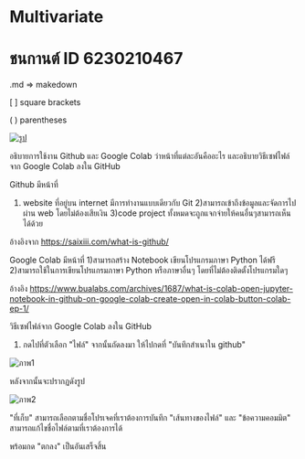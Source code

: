 # Multivariate

# ชนกานต์ ID 6230210467

.md => makedown

[ ] square brackets

( ) parentheses

[
![รูป](https://user-images.githubusercontent.com/76930923/103563018-a3124a80-4eee-11eb-9961-dace61eee012.jpeg)
](url)

อธิบายการใช้งาน Github และ Google Colab ว่าหน้าที่แต่ละอันคืออะไร และอธิบายวิธีเซฟไฟล์จาก Google Colab ลงใน GitHub

Github 
 มีหน้าที่ 
1) website ที่อยู่บน internet มีการทำงานแบบเดียวกับ Git 
2)สามารถเข้าถึงข้อมูลและจัดการไปผ่าน web โดยไม่ต้องเสียเงิน 
3)code project ทั้งหมดจะถูกแจกจ่ายให้คนอื่นๆสามารถเห็นได้ด้วย


อ้างอิงจาก https://saixiii.com/what-is-github/

Google Colab 
 มีหน้าที่ 
 1)สามารถสร้าง Notebook เขียนโปรแกรมภาษา Python ได้ฟรี 
 2)สามารถใช้ในการเขียนโปรแกรมภาษา Python หรือภาษาอื่นๆ โดยที่ไม่ต้องติดตั้งโปรแกรมใดๆ
 
 อ้างอิง https://www.bualabs.com/archives/1687/what-is-colab-open-jupyter-notebook-in-github-on-google-colab-create-open-in-colab-button-colab-ep-1/
 
 
 วิธีเซฟไฟล์จาก Google Colab ลงใน GitHub
 
 

 1) กดไปที่ตัวเลือก "ไฟล์" จากนั้นถัดลงมา ให้ไปกดที่ "บันทึกสำเนาใน github"
 
![ภาพ1](https://user-images.githubusercontent.com/76930923/103565310-b8897380-4ef2-11eb-8efd-018da97c92d8.jpeg)


หลังจากนั้นจะปรากฏดังรูป 


![ภาพ2](https://user-images.githubusercontent.com/76930923/103565569-233aaf00-4ef3-11eb-9b06-0a57df62e06e.jpeg)


"ที่เก็บ" สามารถเลือกตามชื่อโปรเจคที่เราต้องการบันทึก
"เส้นทางของไฟล์" และ "ข้อความคอมมิต" สามารถแก้ไขชื่อไฟล์ตามที่เราต้องการได้ 

พร้อมกด "ตกลง" เป็นอันเสร็จสิ้น











 
 

